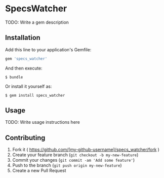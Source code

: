 # SpecsWatcher

TODO: Write a gem description

## Installation

Add this line to your application's Gemfile:

```ruby
gem 'specs_watcher'
```

And then execute:

    $ bundle

Or install it yourself as:

    $ gem install specs_watcher

## Usage

TODO: Write usage instructions here

## Contributing

1. Fork it ( https://github.com/[my-github-username]/specs_watcher/fork )
2. Create your feature branch (`git checkout -b my-new-feature`)
3. Commit your changes (`git commit -am 'Add some feature'`)
4. Push to the branch (`git push origin my-new-feature`)
5. Create a new Pull Request
